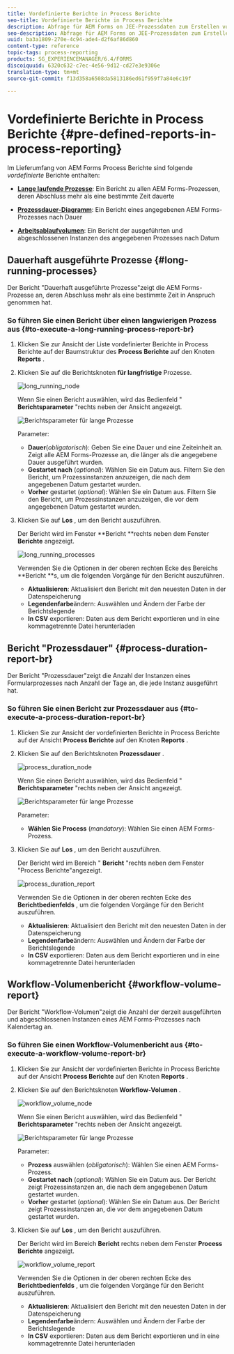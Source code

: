```yaml
---
title: Vordefinierte Berichte in Process Berichte
seo-title: Vordefinierte Berichte in Process Berichte
description: Abfrage für AEM Forms on JEE-Prozessdaten zum Erstellen von Berichten über Prozesse mit langer Laufzeit, Prozessdauer und Arbeitsablaufvolumen
seo-description: Abfrage für AEM Forms on JEE-Prozessdaten zum Erstellen von Berichten über Prozesse mit langer Laufzeit, Prozessdauer und Arbeitsablaufvolumen
uuid: ba3a1809-270e-4c94-ade4-d2f6af86d860
content-type: reference
topic-tags: process-reporting
products: SG_EXPERIENCEMANAGER/6.4/FORMS
discoiquuid: 6320c632-c7ec-4e56-9d12-cd27e3e9306e
translation-type: tm+mt
source-git-commit: f13d358a6508da5813186ed61f959f7a84e6c19f

---
```



# Vordefinierte Berichte in Process Berichte {#pre-defined-reports-in-process-reporting}

Im Lieferumfang von AEM Forms Process Berichte sind folgende *vordefinierte* Berichte enthalten:

* **[Lange laufende Prozesse](/help/forms/using/process-reporting/pre-defined-reports-in-process-reporting.md#p-long-running-processes-p)**: Ein Bericht zu allen AEM Forms-Prozessen, deren Abschluss mehr als eine bestimmte Zeit dauerte

* **[Prozessdauer-Diagramm](/help/forms/using/process-reporting/pre-defined-reports-in-process-reporting.md#p-process-duration-report-br-p)**: Ein Bericht eines angegebenen AEM Forms-Prozesses nach Dauer

* **[Arbeitsablaufvolumen](/help/forms/using/process-reporting/pre-defined-reports-in-process-reporting.md#p-workflow-volume-report-p)**: Ein Bericht der ausgeführten und abgeschlossenen Instanzen des angegebenen Prozesses nach Datum

## Dauerhaft ausgeführte Prozesse {#long-running-processes}

Der Bericht &quot;Dauerhaft ausgeführte Prozesse&quot;zeigt die AEM Forms-Prozesse an, deren Abschluss mehr als eine bestimmte Zeit in Anspruch genommen hat.

### So führen Sie einen Bericht über einen langwierigen Prozess aus {#to-execute-a-long-running-process-report-br}

1. Klicken Sie zur Ansicht der Liste vordefinierter Berichte in Process Berichte auf der Baumstruktur des **Process Berichte** auf den Knoten **Reports** .
1. Klicken Sie auf die Berichtsknoten **für langfristige** Prozesse.

   ![long_running_node](assets/long_running_node.png)

   Wenn Sie einen Bericht auswählen, wird das Bedienfeld &quot; **Berichtsparameter** &quot;rechts neben der Ansicht angezeigt.

   ![Berichtsparameter für lange Prozesse](assets/report_parameters_panel.png)

   Parameter:

   * **Dauer**(*obligatorisch*): Geben Sie eine Dauer und eine Zeiteinheit an. Zeigt alle AEM Forms-Prozesse an, die länger als die angegebene Dauer ausgeführt wurden.
   * **Gestartet nach** (*optional*): Wählen Sie ein Datum aus. Filtern Sie den Bericht, um Prozessinstanzen anzuzeigen, die nach dem angegebenen Datum gestartet wurden.
   * **Vorher** gestartet (*optional*): Wählen Sie ein Datum aus. Filtern Sie den Bericht, um Prozessinstanzen anzuzeigen, die vor dem angegebenen Datum gestartet wurden.

1. Klicken Sie auf **Los** , um den Bericht auszuführen.

   Der Bericht wird im Fenster **Bericht **rechts neben dem Fenster **Berichte** angezeigt.

   ![long_running_processes](assets/long_running_processes.png)

   Verwenden Sie die Optionen in der oberen rechten Ecke des Bereichs **Bericht **s, um die folgenden Vorgänge für den Bericht auszuführen.

   * **Aktualisieren**: Aktualisiert den Bericht mit den neuesten Daten in der Datenspeicherung
   * **Legendenfarbe**&#x200B;ändern: Auswählen und Ändern der Farbe der Berichtslegende
   * **In CSV** exportieren: Daten aus dem Bericht exportieren und in eine kommagetrennte Datei herunterladen

## Bericht &quot;Prozessdauer&quot; {#process-duration-report-br}

Der Bericht &quot;Prozessdauer&quot;zeigt die Anzahl der Instanzen eines Formularprozesses nach Anzahl der Tage an, die jede Instanz ausgeführt hat.

### So führen Sie einen Bericht zur Prozessdauer aus {#to-execute-a-process-duration-report-br}

1. Klicken Sie zur Ansicht der vordefinierten Berichte in Process Berichte auf der Ansicht **Process Berichte** auf den Knoten **Reports** .
1. Klicken Sie auf den Berichtsknoten **Prozessdauer** .

   ![process_duration_node](assets/process_duration_node.png)

   Wenn Sie einen Bericht auswählen, wird das Bedienfeld &quot; **Berichtsparameter** &quot;rechts neben der Ansicht angezeigt.

   ![Berichtsparameter für lange Prozesse](assets/process_duration_params.png)

   Parameter:

   * **Wählen Sie Process** (*mandatory*): Wählen Sie einen AEM Forms-Prozess.

1. Klicken Sie auf **Los** , um den Bericht auszuführen.

   Der Bericht wird im Bereich &quot; **Bericht** &quot;rechts neben dem Fenster &quot;Process Berichte&quot;angezeigt.

   ![process_duration_report](assets/process_duration_report.png)

   Verwenden Sie die Optionen in der oberen rechten Ecke des **Berichtbedienfelds** , um die folgenden Vorgänge für den Bericht auszuführen.

   * **Aktualisieren**: Aktualisiert den Bericht mit den neuesten Daten in der Datenspeicherung
   * **Legendenfarbe**&#x200B;ändern: Auswählen und Ändern der Farbe der Berichtslegende
   * **In CSV** exportieren: Daten aus dem Bericht exportieren und in eine kommagetrennte Datei herunterladen

## Workflow-Volumenbericht {#workflow-volume-report}

Der Bericht &quot;Workflow-Volumen&quot;zeigt die Anzahl der derzeit ausgeführten und abgeschlossenen Instanzen eines AEM Forms-Prozesses nach Kalendertag an.

### So führen Sie einen Workflow-Volumenbericht aus {#to-execute-a-workflow-volume-report-br}

1. Klicken Sie zur Ansicht der vordefinierten Berichte in Process Berichte auf der Ansicht **Process Berichte** auf den Knoten **Reports** .
1. Klicken Sie auf den Berichtsknoten **Workflow-Volumen** .

   ![workflow_volume_node](assets/workflow_volume_node.png)

   Wenn Sie einen Bericht auswählen, wird das Bedienfeld &quot; **Berichtsparameter** &quot;rechts neben der Ansicht angezeigt.

   ![Berichtsparameter für lange Prozesse](assets/workflow_volume_params.png)

   Parameter:

   * **Prozess** auswählen (*obligatorisch*): Wählen Sie einen AEM Forms-Prozess.
   * **Gestartet nach** (*optional*): Wählen Sie ein Datum aus. Der Bericht zeigt Prozessinstanzen an, die nach dem angegebenen Datum gestartet wurden.
   * **Vorher** gestartet (*optional*): Wählen Sie ein Datum aus. Der Bericht zeigt Prozessinstanzen an, die vor dem angegebenen Datum gestartet wurden.

1. Klicken Sie auf **Los** , um den Bericht auszuführen.

   Der Bericht wird im Bereich **Bericht** rechts neben dem Fenster **Process Berichte** angezeigt.

   ![workflow_volume_report](assets/workflow_volume_report.png)

   Verwenden Sie die Optionen in der oberen rechten Ecke des **Berichtbedienfelds** , um die folgenden Vorgänge für den Bericht auszuführen.

   * **Aktualisieren**: Aktualisiert den Bericht mit den neuesten Daten in der Datenspeicherung
   * **Legendenfarbe**&#x200B;ändern: Auswählen und Ändern der Farbe der Berichtslegende
   * **In CSV** exportieren: Daten aus dem Bericht exportieren und in eine kommagetrennte Datei herunterladen

